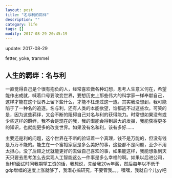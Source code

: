 ```yaml
---
layout: post
title: "名与利的羁绊"
description: ""
category: life
tags: []
modify: 2017-08-29 20:45:19
---
```


update: 2017-08-29


fetter, yoke, trammel


## 人生的羁绊：名与利

一直觉得自己是个很有抱负的人，经常喜欢做各种幻想，思考人生意义何在，希望能作出成就，喊着口号要改变世界，要想历史上那些伟大的科学家一样奉献自己，这样才能在这个世界上留下些什么，才能不枉走过这一遭。其实我没想到，我可能陷于了一种名的追逐。名与利，还有人类的本能欲望，谁都逃不过这些坎。可笑的是，因为这些羁绊，又会不断的阻碍自己对名与利的获得能力。时常想如果没有或少些这样的羁绊，我不会是现在的我，我的潜能会得到最大的发掘，我能获得更多的知识，也就能更多的改变世界。如果没有名和利，该有多好……

主要还是利的问题，这个世界在不断的验证着一个真理，钱不是万能的，但没有钱是万万不能的。能生在一个富裕家庭是多么美好的事，这些都不是问题，至少不用太担心。没了后顾之忧就能更好的去做自己喜欢的事，如果能这样，我能想象到天天只要去思考怎么去实现人工智能这么一件事是多么幸福的啊。如果以后进公司，当HR面试时问我期望工资的话，我想说，先给我20w年薪，然后每年以不低于gdp增幅的速度上涨就够了，我潜心搞研究，不要管我。。。嘿嘿，我就自个儿yy吧

